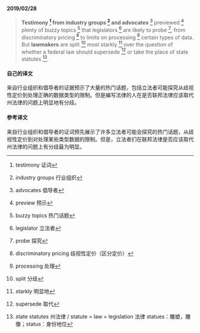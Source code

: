 #### 2019/02/28

> **Testimony [^1] from industry groups [^2] and advocates** [^3] previewed [^4] plenty of buzzy topics [^5] that legislators [^6] are likely to probe [^7], from discriminatory pricing [^8] to limits on processing [^9] certain types of data. But **lawmakers** are split [^10] most starkly [^11] over the question of whether a federal law should supersede [^12] or take the place of state statutes [^13].



#### 自己的译文

来自行业组织和倡导者的证据预示了大量的热门话题，包括立法者可能探究从歧视性定价到处理正确的数据类型的限制。但是编写法律的人在是否联邦法律应该取代州法律的问题上明显地有分歧。

#### 参考译文

来自行业组织和倡导者的证词预先展示了许多立法者可能会探究的热门话题，从歧视性定价到对处理某些类型数据的限制。但是，立法者们在联邦法律是否应该取代州法律的问题上有分歧最为明显。



[^1]: testimony 证词
[^2]: industry groups 行业组织
[^3]: advocates 倡导者
[^4]: preview 预示
[^5]: buzzy topics 热门话题
[^6]: legislator 立法者
[^7]: probe 探究
[^8]: discriminatory pricing 歧视性定价（区分定价）
[^9]: processing 处理
[^10]: split 分歧
[^11]: starkly 明显地
[^12]: supersede 取代
[^13]: state statutes 州法律  / statute = law = legislation 法律  statues：雕塑，雕像；status：身份地位